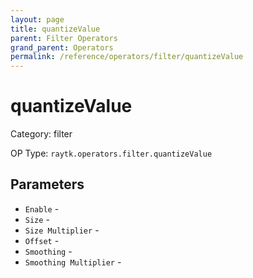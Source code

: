 ```yaml
---
layout: page
title: quantizeValue
parent: Filter Operators
grand_parent: Operators
permalink: /reference/operators/filter/quantizeValue
---
```


# quantizeValue



Category: filter

OP Type: `raytk.operators.filter.quantizeValue`

## Parameters

* `Enable` - 
* `Size` - 
* `Size Multiplier` - 
* `Offset` - 
* `Smoothing` - 
* `Smoothing Multiplier` -
